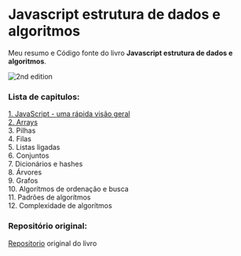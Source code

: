 # Javascript estrutura de dados e algoritmos

Meu resumo e Código fonte do livro **Javascript estrutura de dados e algoritmos**.

![2nd edition](https://d255esdrn735hr.cloudfront.net/sites/default/files/imagecache/ppv4_main_book_cover/5493OS_5348_Learning%20JavaScript%20Data%20Structures%20and%20Algorithms,%20Second%20Edition.jpg)

### Lista de capitulos:
  
[1. JavaScript - uma rápida visão geral](https://github.com/josemalcher/Livro-JavaScript-EstruturaDadosAlgoritmoJavaScript/tree/master/01-JavaScript-UmaRapidaVisaoGeral)    
[2. Arrays](https://github.com/josemalcher/Livro-JavaScript-EstruturaDadosAlgoritmoJavaScript/tree/master/02-arrays)       
3. Pilhas  
4. Filas  
5. Listas ligadas    
6. Conjuntos  
7. Dicionários e hashes  
8. Árvores  
9. Grafos  
10. Algorítmos de ordenação e busca  
11. Padrões de algorítmos  
12. Complexidade de algorítmos  

### Repositório original:

[Repositorio](https://github.com/loiane/javascript-datastructures-algorithms/) original do livro

